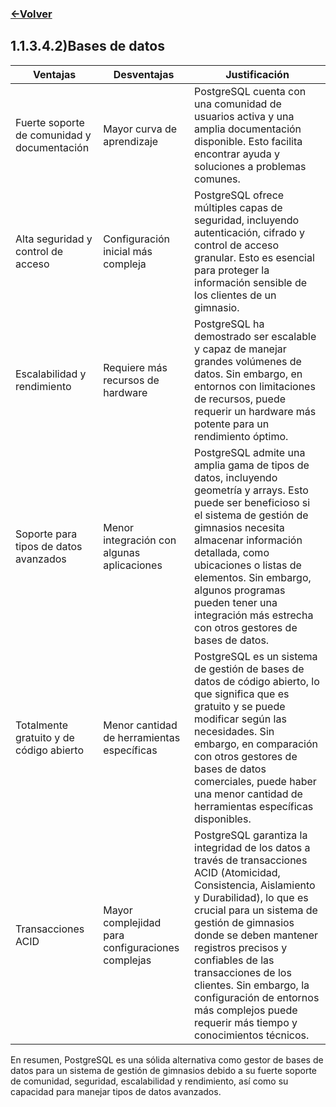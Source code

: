 ### [<-Volver](README.md)
## 1.1.3.4.2)Bases de datos
| Ventajas                                   | Desventajas                                   | Justificación                                                                                   |
|--------------------------------------------|--------------------------------------------|------------------------------------------------------------------------------------------------|
| Fuerte soporte de comunidad y documentación | Mayor curva de aprendizaje                  | PostgreSQL cuenta con una comunidad de usuarios activa y una amplia documentación disponible. Esto facilita encontrar ayuda y soluciones a problemas comunes. |
| Alta seguridad y control de acceso         | Configuración inicial más compleja          | PostgreSQL ofrece múltiples capas de seguridad, incluyendo autenticación, cifrado y control de acceso granular. Esto es esencial para proteger la información sensible de los clientes de un gimnasio. |
| Escalabilidad y rendimiento                | Requiere más recursos de hardware           | PostgreSQL ha demostrado ser escalable y capaz de manejar grandes volúmenes de datos. Sin embargo, en entornos con limitaciones de recursos, puede requerir un hardware más potente para un rendimiento óptimo. |
| Soporte para tipos de datos avanzados       | Menor integración con algunas aplicaciones | PostgreSQL admite una amplia gama de tipos de datos, incluyendo geometría y arrays. Esto puede ser beneficioso si el sistema de gestión de gimnasios necesita almacenar información detallada, como ubicaciones o listas de elementos. Sin embargo, algunos programas pueden tener una integración más estrecha con otros gestores de bases de datos. |
| Totalmente gratuito y de código abierto     | Menor cantidad de herramientas específicas  | PostgreSQL es un sistema de gestión de bases de datos de código abierto, lo que significa que es gratuito y se puede modificar según las necesidades. Sin embargo, en comparación con otros gestores de bases de datos comerciales, puede haber una menor cantidad de herramientas específicas disponibles. |
| Transacciones ACID                         | Mayor complejidad para configuraciones complejas | PostgreSQL garantiza la integridad de los datos a través de transacciones ACID (Atomicidad, Consistencia, Aislamiento y Durabilidad), lo que es crucial para un sistema de gestión de gimnasios donde se deben mantener registros precisos y confiables de las transacciones de los clientes. Sin embargo, la configuración de entornos más complejos puede requerir más tiempo y conocimientos técnicos. |

En resumen, PostgreSQL es una sólida alternativa como gestor de bases de datos para un sistema de gestión de gimnasios debido a su fuerte soporte de comunidad, seguridad, escalabilidad y rendimiento, así como su capacidad para manejar tipos de datos avanzados. 
